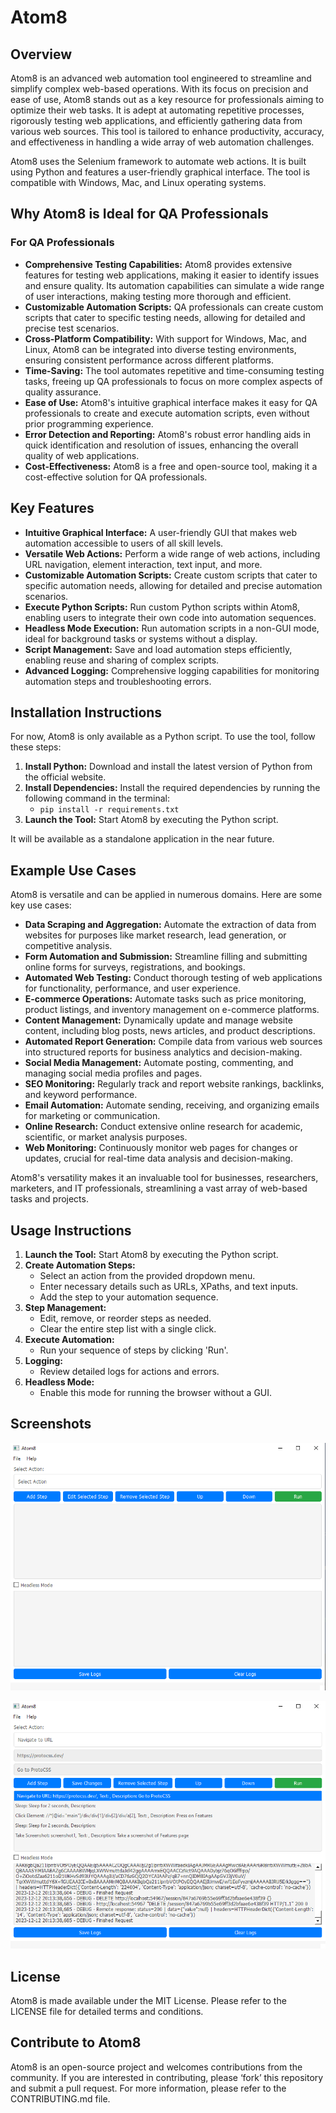 # Atom8

## Overview

Atom8 is an advanced web automation tool engineered to streamline and simplify complex web-based operations. With its focus on precision and ease of use, Atom8 stands out as a key resource for professionals aiming to optimize their web tasks. It is adept at automating repetitive processes, rigorously testing web applications, and efficiently gathering data from various web sources. This tool is tailored to enhance productivity, accuracy, and effectiveness in handling a wide array of web automation challenges.

Atom8 uses the Selenium framework to automate web actions. It is built using Python and features a user-friendly graphical interface. The tool is compatible with Windows, Mac, and Linux operating systems.

## Why Atom8 is Ideal for QA Professionals

### For QA Professionals
- **Comprehensive Testing Capabilities:** Atom8 provides extensive features for testing web applications, making it easier to identify issues and ensure quality. Its automation capabilities can simulate a wide range of user interactions, making testing more thorough and efficient.
- **Customizable Automation Scripts:** QA professionals can create custom scripts that cater to specific testing needs, allowing for detailed and precise test scenarios.
- **Cross-Platform Compatibility:** With support for Windows, Mac, and Linux, Atom8 can be integrated into diverse testing environments, ensuring consistent performance across different platforms.
- **Time-Saving:** The tool automates repetitive and time-consuming testing tasks, freeing up QA professionals to focus on more complex aspects of quality assurance.
- **Ease of Use:** Atom8's intuitive graphical interface makes it easy for QA professionals to create and execute automation scripts, even without prior programming experience.
- **Error Detection and Reporting:** Atom8's robust error handling aids in quick identification and resolution of issues, enhancing the overall quality of web applications.
- **Cost-Effectiveness:** Atom8 is a free and open-source tool, making it a cost-effective solution for QA professionals.

## Key Features

- **Intuitive Graphical Interface:** A user-friendly GUI that makes web automation accessible to users of all skill levels.
- **Versatile Web Actions:** Perform a wide range of web actions, including URL navigation, element interaction, text input, and more.
- **Customizable Automation Scripts:** Create custom scripts that cater to specific automation needs, allowing for detailed and precise automation scenarios.
- **Execute Python Scripts:** Run custom Python scripts within Atom8, enabling users to integrate their own code into automation sequences.
- **Headless Mode Execution:** Run automation scripts in a non-GUI mode, ideal for background tasks or systems without a display.
- **Script Management:** Save and load automation steps efficiently, enabling reuse and sharing of complex scripts.
- **Advanced Logging:** Comprehensive logging capabilities for monitoring automation steps and troubleshooting errors.

## Installation Instructions

For now, Atom8 is only available as a Python script. To use the tool, follow these steps:

1. **Install Python:** Download and install the latest version of Python from the official website.
2. **Install Dependencies:** Install the required dependencies by running the following command in the terminal:
   - `pip install -r requirements.txt`
3. **Launch the Tool:** Start Atom8 by executing the Python script.

It will be available as a standalone application in the near future.

## Example Use Cases
Atom8 is versatile and can be applied in numerous domains. Here are some key use cases:

- **Data Scraping and Aggregation:** Automate the extraction of data from websites for purposes like market research, lead generation, or competitive analysis.
- **Form Automation and Submission:** Streamline filling and submitting online forms for surveys, registrations, and bookings.
- **Automated Web Testing:** Conduct thorough testing of web applications for functionality, performance, and user experience.
- **E-commerce Operations:** Automate tasks such as price monitoring, product listings, and inventory management on e-commerce platforms.
- **Content Management:** Dynamically update and manage website content, including blog posts, news articles, and product descriptions.
- **Automated Report Generation:** Compile data from various web sources into structured reports for business analytics and decision-making.
- **Social Media Management:** Automate posting, commenting, and managing social media profiles and pages.
- **SEO Monitoring:** Regularly track and report website rankings, backlinks, and keyword performance.
- **Email Automation:** Automate sending, receiving, and organizing emails for marketing or communication.
- **Online Research:** Conduct extensive online research for academic, scientific, or market analysis purposes.
- **Web Monitoring:** Continuously monitor web pages for changes or updates, crucial for real-time data analysis and decision-making.

Atom8's versatility makes it an invaluable tool for businesses, researchers, marketers, and IT professionals, streamlining a vast array of web-based tasks and projects.

## Usage Instructions

1. **Launch the Tool:** Start Atom8 by executing the Python script.
2. **Create Automation Steps:**
   - Select an action from the provided dropdown menu.
   - Enter necessary details such as URLs, XPaths, and text inputs.
   - Add the step to your automation sequence.
3. **Step Management:**
   - Edit, remove, or reorder steps as needed.
   - Clear the entire step list with a single click.
4. **Execute Automation:**
   - Run your sequence of steps by clicking 'Run'.
5. **Logging:**
   - Review detailed logs for actions and errors.
6. **Headless Mode:**
   - Enable this mode for running the browser without a GUI.

## Screenshots

![img.png](img.png)

![img_2.png](img_2.png)

## License

Atom8 is made available under the MIT License. Please refer to the LICENSE file for detailed terms and conditions.

## Contribute to Atom8

Atom8 is an open-source project and welcomes contributions from the community. If you are interested in contributing, please ‘fork’ this repository and submit a pull request. For more information, please refer to the CONTRIBUTING.md file.
